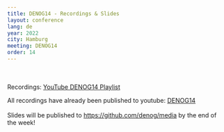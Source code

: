 ```yaml
---
title: DENOG14 - Recordings & Slides
layout: conference
lang: de
year: 2022
city: Hamburg
meeting: DENOG14
order: 14
---
```


<br />
<br />
Recordings: <a href="https://youtu.be/U1UiT9YcFyg">YouTube DENOG14 Playlist</a>

All recordings have already been published to youtube: <a href="https://www.youtube.com/playlist?list=PLgJN7Up-XnKRcGgjgdJ9GN3CWL0ZPfXbr">DENOG14</a>
<br /> 
<br /> 
Slides will be published to <a href="https://github.com/denog/media">https://github.com/denog/media</a> by the end of the week!

